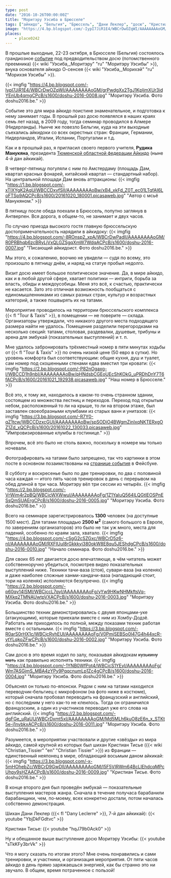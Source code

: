 ```yaml
---
type: post
date: "2016-10-26T00:00:00Z"
title: "Моритэру Уэсиба в Брюсселе"
tags: ["айкидо", "Бельгия", "Брюссель", "Дани Леклер", "досю", "Кристиан Тисье", "Моритэру Уэсиба", "Рудик Манукян", "спорт"]
image: "https://4.bp.blogspot.com/-IypI7JiR1E4/WBCrDwOZqWI/AAAAAAAAoGM/grPwdgXx2TgJ1KpljmXUr3idYEnUb4qmgCPcB/s1600/doshu-2016-0008.jpg"
places:
    - place0242
---
```


В прошлые выходные, 22-23 октября, в Брюсселе (Бельгия) состоялось грандиозное [событие](http://www.doshu2016.be/) под предводительством *досю* (потомственного преемника) {{< wiki "Уэсиба,_Моритэру" "ru" "Моритэру Уэсибы" >}}, внука основателя айкидо О-сенсея {{< wiki "Уэсиба,_Морихэй" "ru" "Морихэя Уэсибы" >}}.

<!--more-->

{{< imgfig "https://4.bp.blogspot.com/-IypI7JiR1E4/WBCrDwOZqWI/AAAAAAAAoGM/grPwdgXx2TgJ1KpljmXUr3idYEnUb4qmgCPcB/s1600/doshu-2016-0008.jpg" "Моритэру Уэсиба. Фото doshu2016.be." >}}

Событие это для мира айкидо поистине знаменательное, и подготовка к нему занимает годы. В прошлый раз досю появлялся в наших краях семь лет назад, в 2009 году, тогда семинар проводился в Алмере (Нидерланды). Нынче же повезло Бельгии, куда на эти выходные съехались айкидоки со всех окрестных стран: Франции, Германии, Нидерландов, Италии, Испании, Португалии и т.д.

Как и в прошлый раз, я пригласил своего первого учителя, **Рудика Манукяна**, президента [Тюменской областной федерации Айкидо](http://aikido72.ru/) (ныне 4-й дан айкикай).

В четверг-пятницу погуляли с ним по Амстердаму (площадь Дам, квартал красных фонарей, китайский квартал — стандартный набор). На центральной площади Дам вновь аттракционы:
{{< imgfig "https://1.bp.blogspot.com/-xTIXYgK2AqU/WBCCDxvfSII/AAAAAAAAoBw/xB4_xkFd_Z0T_ec01LTqfAI6LoFTSp9AQCPcB/s1600/20161020_180001.picasaweb.jpg" "Автор с мсьё Манукяном." >}}

В пятницу после обеда поехали в Брюссель, попутно заглянув в Антверпен. Вся дорога, в общем-то, не занимает и двух часов.

По случаю приезда высокого гостя главную брюссельскую достопримечательность нарядили в айкидоку:
{{< imgfig "https://4.bp.blogspot.com/-8ROnsp2_xpA/WBCrDwPadlI/AAAAAAAAoGM/R0PRBhqb6zcBRyLjVxQLGZSgqXmW7WdqACPcB/s1600/doshu-2016-0007.jpg" "Писающий айкидоист. Фото doshu2016.be." >}}

Мы этого, к сожалению, воочию не увидели — судя по всему, это произошло в пятницу днём, и наряд на статуе пробыл недолго.

Визит досю имеет большое политическое значение. Да, в мире айкидо, как и в любой другой сфере, хватает политики — интриги, борьба за власть, обиды и междоусобицы. Меня это всё, к счастью, практически не касается. Зато это отличная возможность пообщаться с единомышленниками из самых разных стран, культур и возрастных категорий, а также пошвырять их на татами.

Мероприятие проводилось на территории брюссельского комплекса {{< fl "Tour & Taxis" >}}, в помещении — не поверите — склада. Организаторы утверждали, что никакого другого места подходящего размера найти не удалось. Помещение разделили перегородками на несколько секций: татами, столовая, раздевалки, душевые, трибуны и арена для эмбукай (показательных выступлений) и т. п.

Мне удалось забронировать трёхместный номер в пяти минутах ходьбы от {{< fl "Tour & Taxis" >}} по очень низкой цене (50 евро в сутки). Но уровень комфорта был соответствующим: общие кухня, душ и туалет, сам номер под скошенными стенами едва вместил три кровати:
{{< imgfig "https://2.bp.blogspot.com/-P82nOgaxg-I/WBCCD1h9nbI/AAAAAAAAoBw/pHNdsbCGEoUEcShKOkG_uPRDhDnY7T6fACPcB/s1600/20161021_192938.picasaweb.jpg" "Наш номер в Брюсселе." >}}

Всё это, к тому же, находилось в каком-то очень странном здании, состоящем из множества лестниц и переходов. Переход под открытым небом, расположенный то ли на крыше, то ли на втором этаже, был заставлен своеобразными клумбами из старых ванн и унитазов:
{{< imgfig "https://3.bp.blogspot.com/-R7Y0-qZ1tcw/WBCCDzxcGUI/AAAAAAAAoBw/spSODiO4BWgmZinIxqNKTERxgOZ1Zd_xQCPcB/s1600/20161022_130033.picasaweb.jpg" "Импровизированные клумбы в гостинице." >}}

Впрочем, всё это было не столь важно, поскольку в номере мы только ночевали.

Фотографировать на татами было запрещено, так что картинки в этом посте в основном позаимствованы на [странице события](https://www.facebook.com/doshu2016/) в Фейсбуке.

В субботу и воскресенье было по две тренировки, по два с половиной часа каждая — итого пять часов тренировок в день с перерывом на обед длиной в три часа. Моритэру вёл три сессии из четырёх.
{{< imgfig "https://2.bp.blogspot.com/-VrWim4r2pBQ/WBCjcWXWwuI/AAAAAAAAoFg/1Z1YaIuQ564lLQGtIEOSPnESsQmSUAErgCPcB/s1600/doshu-2016-0005.jpg" "Моритэру Уэсиба. Фото doshu2016.be." >}}

Всего на семинаре зарегистрировалось **1300** человек (на доступные 1500 мест). Для татами площадью **2500 м<sup>2</sup>** (самого большого в Европе, по заверениям организаторов) это было не так уж много, места для падений, особенно по краям зала, хватало.
{{< imgfig "https://4.bp.blogspot.com/-cSgG2cSZGxc/WBCrD5z6-nI/AAAAAAAAoGM/RXFIUul8rGkkkyi380okW8E8qu5JEShdgCPcB/s1600/doshu-2016-0010.jpg" "Начало семинара. Фото doshu2016.be." >}}

Для своих 65 лет двигается досю впечатляюще, в чём читатель может собственноручно убедиться, посмотрев видео показательных выступлений ниже. Техники тачи-ваза (стоя), сувари-ваза (на коленях) и даже наиболее сложные ханми-хандачи-ваза (нападающий стоит, тори на коленях) исполняются безупречно.
{{< imgfig "https://2.bp.blogspot.com/-p60qv14lSMI/WBCjccL7qyI/AAAAAAAAoFg/yYw9HKwNHMkftsVq-MXkq2TMNAUwtpVXACPcB/s1600/doshu-2016-0003.jpg" "Моритэру Уэсиба. Фото doshu2016.be." >}}

Большинство техник демонстрировались с двумя японцами-уке (атакующими), которые приехали вместе с ним из Хомбу-Додзё. Работать им приходилось по полной, между показами техник работая вместе с остальными.
{{< imgfig "https://3.bp.blogspot.com/-R0arS0rHX1c/WBCjcRvhEUI/AAAAAAAAoFg/V0PmjSEBSo0I47G4h44xcR-ytYLqkoZFwCPcB/s1600/doshu-2016-0002.jpg" "Моритэру Уэсиба. Фото doshu2016.be." >}}

Сам досю в это время ходил по залу, показывая айкидокам ~~кузькину мать~~ как правильно исполнять техники.
{{< imgfig "https://4.bp.blogspot.com/-1YNB0WfPot4/WBCjcS1YEyI/AAAAAAAAoFg/Wm7ASGjmS_MBA4zYPy9PqqcnumLp1Zc4gCPcB/s1600/doshu-2016-0004.jpg" "Моритэру Уэсиба. Фото doshu2016.be." >}}

Объяснял он только по-японски. Рядом с ним на татами находился переводчик-бельгиец с микрофоном (на фото ниже в костюме), который сначала пробовал переводить на французский и английский, но с последним у него как-то не клеилось. Тогда он ограничился французским, а один из участников переводил уже его слова на английский.
{{< imgfig "https://2.bp.blogspot.com/-dgFGe_uRaUU/WBCrDxmt5xI/AAAAAAAAoGM/Md5MLh6kuO8zE6n_x_STKt5e-j1nvbkxACPcB/s1600/doshu-2016-0011.jpg" "Моритэру Уэсиба. Фото doshu2016.be." >}}

Разумеется, в мероприятии участвовали и другие «звёзды» из мира айкидо, самой крупной из которых был шихан Кристиан Тисье ({{< wiki "Christian_Tissier" "en" "Christian Tissier" >}}) из Франции — единственный неяпонец в мире, обладающий восьмым даном айкикай:
{{< imgfig "https://3.bp.blogspot.com/-x-5mHOhebZc/WBCrD9GwDII/AAAAAAAAoGM/I5F5VIRWm64BcLIEhdcqMPcUhpy9sHZAACPcB/s1600/doshu-2016-0009.jpg" "Кристиан Тисье. Фото doshu2016.be." >}}

В конце второго дня был проведён эмбукай — показательные выступления мастеров жанра. Сначала в течение получаса барабанили барабанщики, чем, по-моему, всех конкретно достали, потом началась собственно демонстрация.

Шихан Дани Леклер ({{< fl "Dany Leclerre" >}}, 7-й дан айкикай):
{{< youtube "YbjDkFGdtvc" >}}

Кристиан Тисье:
{{< youtube "hqJ79b0Ack0" >}}

Ну и обещанное выше выступление досю Моритэру Уэсибы:
{{< youtube "sTkKFy3brVk" >}}

Что я могу сказать по итогам этого? Мне очень понравились и сами тренировки, и участники, и организация мероприятия. От пяти часов айкидо в день прямо заряжаешься энергией, как бы странно это ни звучало. В общем, время потраченное с пользой!
